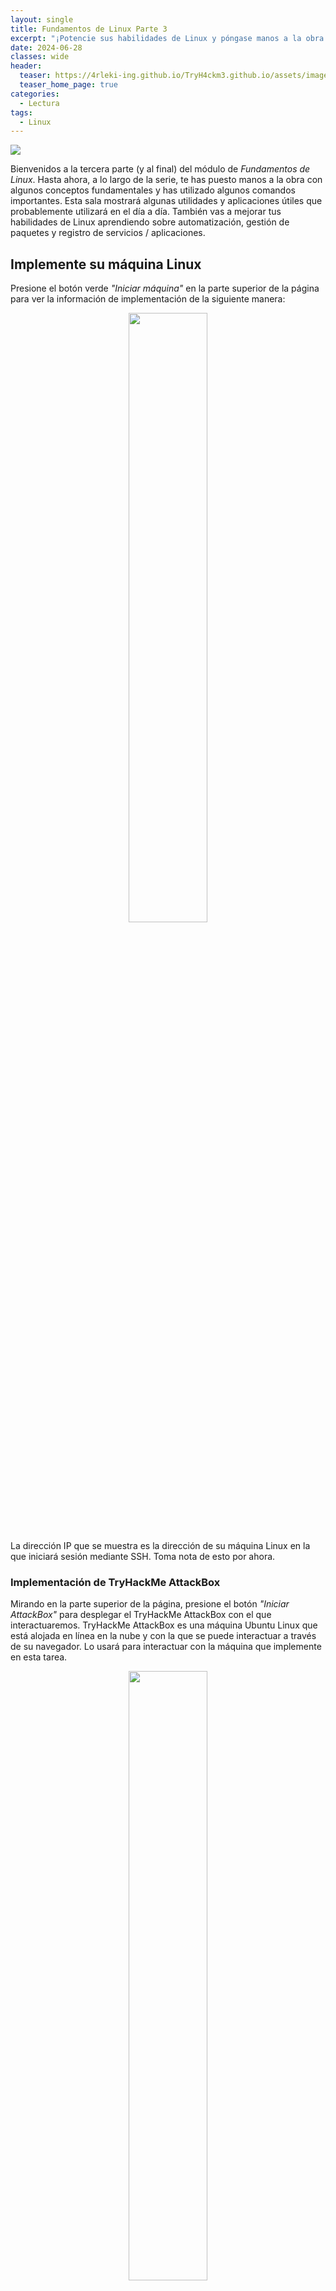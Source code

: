 ```yaml
---
layout: single
title: Fundamentos de Linux Parte 3
excerpt: "¡Potencie sus habilidades de Linux y póngase manos a la obra con algunas utilidades comunes que probablemente usará ddía a día!."
date: 2024-06-28
classes: wide
header:
  teaser: https://4rleki-ing.github.io/TryH4ckm3.github.io/assets/images/Linux-3/Linux.jpg
  teaser_home_page: true
categories:
  - Lectura
tags:
  - Linux
---
```


<img src="https://4rleki-ing.github.io/TryH4ckm3.github.io/assets/images/Linux-3/Portada.jpg">

Bienvenidos a la tercera parte (y al final) del módulo de *Fundamentos de Linux*. Hasta ahora, a lo largo de la serie, te has puesto manos a la obra con algunos conceptos fundamentales y has utilizado algunos comandos importantes. Esta sala mostrará algunas utilidades y aplicaciones útiles que probablemente utilizará en el día a día. También vas a mejorar tus habilidades de Linux aprendiendo sobre automatización, gestión de paquetes y registro de servicios / aplicaciones.

## Implemente su máquina Linux
Presione el botón verde *"Iniciar máquina"* en la parte superior de la página para ver la información de implementación de la siguiente manera:

<center>
  <img src="https://4rleki-ing.github.io/TryH4ckm3.github.io/assets/images/Linux-3/Implementacion.png" width="50%"> 
</center>

La dirección IP que se muestra es la dirección de su máquina Linux en la que iniciará sesión mediante SSH. Toma nota de esto por ahora.

### Implementación de TryHackMe AttackBox
Mirando en la parte superior de la página, presione el botón *"Iniciar AttackBox"* para desplegar el TryHackMe AttackBox con el que interactuaremos. TryHackMe AttackBox es una máquina Ubuntu Linux que está alojada en línea en la nube y con la que se puede interactuar a través de su navegador. Lo usará para interactuar con la máquina que implemente en esta tarea.

<center>
  <img src="https://4rleki-ing.github.io/TryH4ckm3.github.io/assets/images/Linux-3/AttackBox.png" width="50%"> 
</center>

Utilice las siguientes credenciales:
- *Dirección IP*: `MACHINE_IP`
- *Nombre de Usuario*: `tryhackme`
- *Contraseña*: `tryhackme`

## Editores de texto de terminal
A lo largo de la serie hasta ahora, solo hemos almacenado texto en archivos utilizando una combinación del comando `echo` y los operadores `>` y `>>`. Esta no es una forma eficaz de manejar datos cuando se trabaja con archivos con varias líneas y los ordenes.

### Presentación de editores de texto de terminal
Hay algunas opciones que puede usar, todas con una variedad de amabilidad y utilidad. Esta tarea te va a presentar `nano`, pero también te va a mostrar una alternativa llamada `VIM` (¡a la que TryHackMe tiene una sala dedicada!).

### Nano
¡Es fácil empezar con Nano! Para crear o editar un archivo usando nano, simplemente usamos `nano filename` reemplazando *"filename"* con el nombre del archivo que desea editar.

<center>
  <img src="https://4rleki-ing.github.io/TryH4ckm3.github.io/assets/images/Linux-3/nano-myfile.png" width="50%"> 
</center>

Una vez que pulsemos "enter" para ejecutar el comando `nano`, este se lanzará; donde apenas podemos empezar a introducir o modificar nuestro texto. Puede navegar por cada línea usando las teclas de flecha *arriba (up)* y *abajo (down)* o comenzar una nueva línea usando la tecla "Enter" en su teclado.

<center>
  <img src="https://4rleki-ing.github.io/TryH4ckm3.github.io/assets/images/Linux-3/nano-myfile-2.png" width="50%"> 
</center>

Nano tiene algunas características que son fáciles de recordar y cubre las cosas más generales que querría de un editor de texto, que incluyen:

- Búsqueda de texto
- Copiar y pegar
- Saltar a un número de línea
- Averiguar en qué número de línea se encuentra

Puede utilizar estas características de nano presionando la tecla `Ctrl` (que se representa como un `^` en Linux) y una letra correspondiente. Por ejemplo, para salir, querríamos presionar `Ctrl + X` para salir de nano.

### VIM
VIM es un editor de texto mucho más avanzado. Si bien no se espera que conozca todas las funciones avanzadas, es útil mencionarlo para potenciar sus habilidades de Linux.

<center>
  <img src="https://4rleki-ing.github.io/TryH4ckm3.github.io/assets/images/Linux-3/VIM.png" width="50%"> 
</center>

Algunos de los beneficios de VIM, aunque lleva mucho más tiempo familiarizarse, incluyen:

- `Personalizable`: Puedes modificar los atajos de teclado para que sean de tu elección.
- `Resaltado de sintaxis`: Esto es útil si se está escribiendo o manteniendo código, lo que lo convierte en una opción popular para los desarrolladores de software
- VIM funciona en todos los terminales en los que no se puede instalar nano.
- Hay muchos recursos, como [hojas de trucos](https://vim.rtorr.com/), tutoriales y los tipos disponibles para usar.

¡TryHackMe tiene una sala que muestra [VIM](https://tryhackme.com/r/room/toolboxvim), si desea obtener más información sobre este editor!

### Responda las preguntas a continuación
- Edite *"task3"* ubicado en el directorio de inicio de *"tryhackme"* usando Nano. ¿Qué es la bandera? `THM{TEXT_EDITORS}`

## Utilidades Generales / Útiles
### Descarga de archivos (wget)
Una caracteística bastante fundamental de la informática es la capacidad de transferir archivos. Por ejemplo, es posible que desee descargar un programa, un script o incluso una imagen. Afortunadamente para nosotros, hay varias formas en las que podemos recuperar estos archivos.

Vamos a cubrir el uso de `wget`. Este comando nos permite descargar archivos de la web a través de HTTP, como si estuvieras accediendo al archivo en el navegador. Simplemente tenemos que proporcionar la dirección del recurso que deseamos descargar. Por ejemplo, si quisiera descargar un archivo llamado *"myfile.txt"* en mi máquina, suponiendo que supiera la dirección web, se vería así: `wget https://assets.tryhackme.com/additional/linux-fundamentals/part3/myfile.txt`

### Transferencia de archivos desde su host - SCP (SSH)
La copia segura, o SCP, es solo eso: un medio para copiar archivos de forma segura. A diferencia del comando *cp* normal, este comando le permite transferir archivos entre dos computadoras utilizando el protocolo SSh para proporcionar autenticación y cifrado.

Trabajando en un modelo de ORIGEN y DESTINO, SCP te permite:

- Copie archivos y directorios de su sistema actual a un sistema remoto.
- Copie archivos y directorios de un sistema remoto a su sistema actual.

Siempre que conozcamos los nombres de usuario y las contraseñas de un usuario en su sistema actual y un usuario en el sistema remoto. Por ejemplo, copiemos un archivo de ejemplo de nuestra máquina a una máquina remota, que he expuesto cuidadosamente en la siguiente tabla:

| Variable                                                            | Valor           |
|---------------------------------------------------------------------|-----------------|
| La dirección IP del sistema remoto                                  | 192.168.1.30    |
| Usuario en el sistema remoto                                        | ubuntu          |
| Nombre del archivo en el sistema local                              | important.txt   |
| Nombre en el que deseamos almacenar el archivo en el sistema remoto | transferred.txt |

Con esta información, vamos a crear el comando `scp` (recordando que el formato de SCP es solo ORIGEN y DESTINO) `scp important.txt ubuntu@192.168.1.30:/home/ubuntu/transferred.txt`. Y ahora invirtamos esto y diseñemos la sintaxis para usar *scp* para copiar un archivo de una computadora remota en la que no hemos iniciado sesión.

| Variable                                                           | Valor         |
|--------------------------------------------------------------------|---------------|
| Dirección IP del sistema remoto                                    | 192.168.1.30  |
| Usuario en el sistema remoto                                       | ubuntu        |
| Nombre del archivo en el sistema remoto                            | documents.txt |
| Nombre con el que deseamos almacenar el archivo en nuestro sistema | notes.txt     |

El comando ahora tendrá el siguiente aspecto `scp ubuntu@192.168.1.30:/home/ubuntu/documents.txt notes.txt`

### Sirviendo archivos desde su host - WEB
Las máquinas Ubuntu vienen preempaquetadas con *python3*. Python proporciona un módulo ligero y fácil de usar llamado `HTTPServer`. Este módulo convierte su computadora en un servidor web rápido y fácil que puede usar para servir sus propios archivos, donde luego pueden ser descargados por otra computadora usando comandos como `curl` y `wget`.

*"HTTPServer"* de Python3 servirá los archivos en el directorio donde ejecuta el comando, pero esto se puede cambiar proporcionando opciones que se pueden encontrar en las páginas del manual. simplemente, todo lo que tenemos que hacer es correr `python3 -m http.server` en la terminal para iniciar el módulo. En la siguiente captura de pantalla, se aprecia como se está sirviendo desde un directorio llamado *"webserver"*, que tiene un solo nombre *"file"*.

<center>
  <img src="https://4rleki-ing.github.io/TryH4ckm3.github.io/assets/images/Linux-3/webserver.png" width="50%"> 
</center>

Ahora, usemos `wget` para descargar el archivo utilizando la dirección IP y el nombre del archivo. Recuerde, debido a que el servidor *python3* está ejecutando el puerto 8000, deberá especificar esto dentro de su comando *wget*. Por ejemplo: 

<center>
  <img src="https://4rleki-ing.github.io/TryH4ckm3.github.io/assets/images/Linux-3/wget-myfile.png" width="50%"> 
</center>

Tenga en cuenta que deberá abrir una nueva terminal para usar `wget` y deje el servidor web en el que ha iniciado el servidor web Python3. Esto se debe a que, una vez que inicies el servidor web Python3, se ejecutará en esa terminal hasta que lo canceles.
Echemos un vistazo a la siguiente captura de pantalla como ejemplo:

<center>
  <img src="https://4rleki-ing.github.io/TryH4ckm3.github.io/assets/images/Linux-3/wget-file.png" width="50%"> 
</center>

**Recuerde**, deberá ejecutar el comando *wget* en otra terminal (mientras mantiene activo el terminal que ejecuta el servidor Python3). A continuación se muestra un ejemplo de esto en TryHackMe AttackBox:

<center>
  <img src="https://4rleki-ing.github.io/TryH4ckm3.github.io/assets/images/Linux-3/webserver-exec.png" width="50%"> 
</center>

